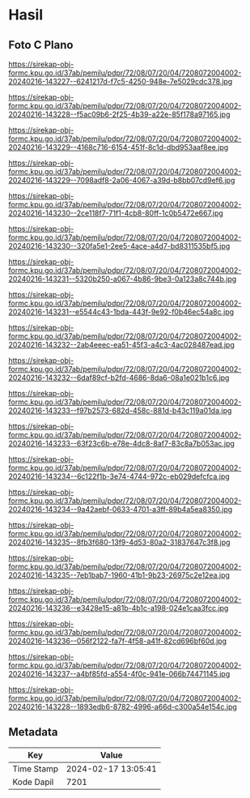 # Hasil

## Foto C Plano

https://sirekap-obj-formc.kpu.go.id/37ab/pemilu/pdpr/72/08/07/20/04/7208072004002-20240216-143227--6241217d-f7c5-4250-948e-7e5029cdc378.jpg

https://sirekap-obj-formc.kpu.go.id/37ab/pemilu/pdpr/72/08/07/20/04/7208072004002-20240216-143228--f5ac09b6-2f25-4b39-a22e-85f178a97165.jpg

https://sirekap-obj-formc.kpu.go.id/37ab/pemilu/pdpr/72/08/07/20/04/7208072004002-20240216-143229--4168c716-6154-451f-8c1d-dbd953aaf8ee.jpg

https://sirekap-obj-formc.kpu.go.id/37ab/pemilu/pdpr/72/08/07/20/04/7208072004002-20240216-143229--7098adf8-2a06-4067-a39d-b8bb07cd9ef6.jpg

https://sirekap-obj-formc.kpu.go.id/37ab/pemilu/pdpr/72/08/07/20/04/7208072004002-20240216-143230--2ce118f7-71f1-4cb8-80ff-1c0b5472e667.jpg

https://sirekap-obj-formc.kpu.go.id/37ab/pemilu/pdpr/72/08/07/20/04/7208072004002-20240216-143230--320fa5e1-2ee5-4ace-a4d7-bd8311535bf5.jpg

https://sirekap-obj-formc.kpu.go.id/37ab/pemilu/pdpr/72/08/07/20/04/7208072004002-20240216-143231--5320b250-a067-4b86-9be3-0a123a8c744b.jpg

https://sirekap-obj-formc.kpu.go.id/37ab/pemilu/pdpr/72/08/07/20/04/7208072004002-20240216-143231--e5544c43-1bda-443f-9e92-f0b46ec54a8c.jpg

https://sirekap-obj-formc.kpu.go.id/37ab/pemilu/pdpr/72/08/07/20/04/7208072004002-20240216-143232--2ab4eeec-ea51-45f3-a4c3-4ac028487ead.jpg

https://sirekap-obj-formc.kpu.go.id/37ab/pemilu/pdpr/72/08/07/20/04/7208072004002-20240216-143232--6daf89cf-b2fd-4686-8da6-08a1e021b1c6.jpg

https://sirekap-obj-formc.kpu.go.id/37ab/pemilu/pdpr/72/08/07/20/04/7208072004002-20240216-143233--f97b2573-682d-458c-881d-b43c119a01da.jpg

https://sirekap-obj-formc.kpu.go.id/37ab/pemilu/pdpr/72/08/07/20/04/7208072004002-20240216-143233--63f23c6b-e78e-4dc8-8af7-83c8a7b053ac.jpg

https://sirekap-obj-formc.kpu.go.id/37ab/pemilu/pdpr/72/08/07/20/04/7208072004002-20240216-143234--6c122f1b-3e74-4744-972c-eb029defcfca.jpg

https://sirekap-obj-formc.kpu.go.id/37ab/pemilu/pdpr/72/08/07/20/04/7208072004002-20240216-143234--9a42aebf-0633-4701-a3ff-89b4a5ea8350.jpg

https://sirekap-obj-formc.kpu.go.id/37ab/pemilu/pdpr/72/08/07/20/04/7208072004002-20240216-143235--8fb3f680-13f9-4d53-80a2-31837647c3f8.jpg

https://sirekap-obj-formc.kpu.go.id/37ab/pemilu/pdpr/72/08/07/20/04/7208072004002-20240216-143235--7eb1bab7-1960-41b1-9b23-26975c2e12ea.jpg

https://sirekap-obj-formc.kpu.go.id/37ab/pemilu/pdpr/72/08/07/20/04/7208072004002-20240216-143236--e3428e15-a81b-4b1c-a198-024e1caa3fcc.jpg

https://sirekap-obj-formc.kpu.go.id/37ab/pemilu/pdpr/72/08/07/20/04/7208072004002-20240216-143236--056f2122-fa7f-4f58-a41f-82cd696bf60d.jpg

https://sirekap-obj-formc.kpu.go.id/37ab/pemilu/pdpr/72/08/07/20/04/7208072004002-20240216-143237--a4bf85fd-a554-4f0c-941e-066b74471145.jpg

https://sirekap-obj-formc.kpu.go.id/37ab/pemilu/pdpr/72/08/07/20/04/7208072004002-20240216-143228--1893edb6-8782-4996-a66d-c300a54e154c.jpg


## Metadata

| Key        | Value               |
| ---------- | ------------------- |
| Time Stamp | 2024-02-17 13:05:41 |
| Kode Dapil | 7201                |



